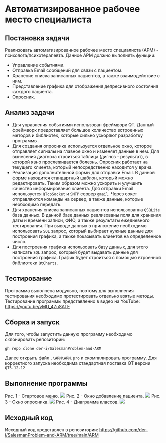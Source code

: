 # Автоматизированное рабочее место специалиста
## Постановка задачи
Реализовать автоматизированное рабочее место специалиста (АРМ) - психолога/психотерапевта.
Данное АРМ должно выполнять функции:
- Управление событиями.
- Отправка Email сообщений для связи с пациентом.
- Хранение списка записанных пациентов, а также взаимодействие с ним.
- Представление графика для отображения депресивного состояния каждого пациента.
- Опросник.

## Анализ задачи
- Для управления событиями использован фреймворк QT. Данный фреймворк предоставляет большое количество встроенных методов и библиотек, которые сильно ускоряют разработку программы.
- Для создания опросника используется отдельное окно, которое отправляет сигналы на главное окно и изменяет данные в нем. Для вынесения диагноза строиться таблица (дигноз - результат), в которой явно прослеживается болезнь. Опросник работает на текущего клиента, который непосредственно находится у врача.
- Реализация дополнительной формы для отправки Email. В данной форме находится стандартный шаблон, который можно редактировать. Таким образом можно ускорить и улучшить качество информирования клиента. Для отправки Email используется ```QTcpSocket``` и ```SMTP``` сервер ```gmail```. Через сокет отправляются команды на сервер, а также данные, которые необходимо передать.
- Для хранения списка записанных пациентов использованна ```QSQLite``` база данных. В данной базе данных реализованы поля для хранения даты и времени записи, ФИО, а также результаты ежедневного тестирования. При выводе данных в приложение необходимо использовать ```SQL``` запрос, который выбирает нужные данные для построения графика, а также показывать клиентов на определенное число.
- Для построения графика использовать базу данных, для этого написать ```SQL``` запрос, который будет выдавать данные для построения графика. График будет строиться с помощью втроенной библиотеки ```QtCharts```. 

## Тестирование
Программа выполнена модульно, поэтому для выполнения тестирования необходимо протестировать отдельно взятые методы.
Тестирование программы представленно в видео на YouTube: https://youtu.be/yMU_4ZuSATE


## Сборка и запуск
Для того, чтобы запустить данную программу необходимо склонировать репозиторий:
```
gh repo clone der-i/SalesmanProblem-and-ARM
```
Далее открыть файл ```.\ARM\ARM.pro``` и скомпилировать программу. Для корректного запуска необходима стандартная поставка QT версии ```QT5.12.12```



## Выполнение программы

Рис. 1 - Стартовое меню.
<img src="./img/Arm1.png">
Рис. 2 - Окно добавление пациента.
<img src="./img/Arm2.png">
Рис. 3 - Окно опросника.
<img src="./img/Arm3.png">
Рис. 4 - Диаграмма классов.
<img src="./img/Arm4.png">


## Исходный код

Исходный код представлен в репозитории: https://github.com/der-i/SalesmanProblem-and-ARM/tree/main/ARM
